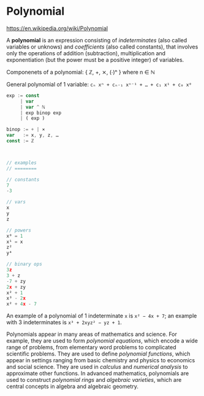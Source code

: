 # Polynomial

https://en.wikipedia.org/wiki/Polynomial

A **polynomial** is an expression consisting of *indeterminates* (also called variables or unknows) and *coefficients* (also called constants), that involves only the operations of addition (subtraction), multiplication and exponentiation (but the power must be a positive integer) of variables.

Componenets of a polynomial: { ℤ, +, ⨯, (∙)ⁿ } where n ∈ ℕ

General polynomial of 1 variable: `cₙ xⁿ + cₙ˗₁ xⁿ⁻¹ + … + c₁ x¹ + c₀ x⁰`

```js
exp := const
     | var
     | var ^ ℕ
     | exp binop exp
     | ( exp )

binop := + | ⨯
var   := x, y, z, …
const := ℤ



// examples
// ========

// constants
7
-3

// vars
x
y
z

// powers
x⁰ = 1
x¹ = x
z²
y⁴

// binary ops
3z
3 + z
-7 + zy
2x + zy
x² + 1
x³ - 2x
x² + 4x - 7
```


An example of a polynomial of 1 indeterminate `x` is `x² − 4x + 7`; an example with 3 indeterminates is `x³ + 2xyz² − yz + 1`.


Polynomials appear in many areas of mathematics and science. For example, they are used to form *polynomial equations*, which encode a wide range of problems, from elementary word problems to complicated scientific problems. They are used to define *polynomial functions*, which appear in settings ranging from basic chemistry and physics to economics and social science. They are used in *calculus* and *numerical analysis* to approximate other functions. In advanced mathematics, polynomials are used to construct *polynomial rings* and *algebraic varieties*, which are central concepts in algebra and algebraic geometry.

